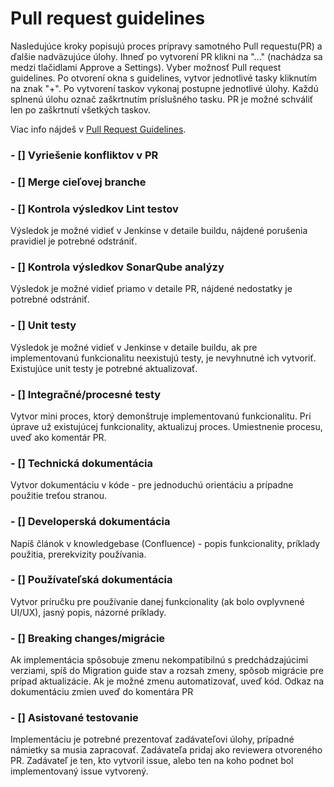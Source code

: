 # **Pull request guidelines**

Nasledujúce kroky popisujú proces prípravy samotného Pull requestu(PR) a ďalšie nadväzujúce úlohy.
Ihneď po vytvorení PR klikni na "..." (nachádza sa medzi tlačidlami Approve a Settings). Vyber možnosť Pull request guidelines. Po otvorení okna s guidelines, vytvor jednotlivé tasky kliknutím na znak "+".
Po vytvorení taskov vykonaj postupne jednotlivé úlohy. Každú splnenú úlohu označ zaškrtnutím príslušného tasku. PR je možné schváliť len po zaškrtnutí všetkých taskov.

Viac info nájdeš v [Pull Request Guidelines](https://netgrif.atlassian.net/wiki/spaces/NAE/pages/1528758295/Pull+Request+Guidelines).

### - [] **Vyriešenie konfliktov v PR**
### - [] **Merge cieľovej branche**
### - [] **Kontrola výsledkov Lint testov**
  Výsledok je možné vidieť v Jenkinse v detaile buildu, nájdené porušenia pravidiel je potrebné odstrániť.
### - [] **Kontrola výsledkov SonarQube analýzy**
  Výsledok je možné vidieť priamo v detaile PR, nájdené nedostatky je potrebné odstrániť.
### - [] **Unit testy**
  Výsledok je možné vidieť v Jenkinse v detaile buildu, ak pre implementovanú funkcionalitu neexistujú testy, je nevyhnutné ich vytvoriť. Existujúce unit testy je potrebné aktualizovať.
### - [] **Integračné/procesné testy**
  Vytvor mini proces, ktorý demonštruje implementovanú funkcionalitu. Pri úprave už existujúcej funkcionality, aktualizuj proces. Umiestnenie procesu, uveď ako komentár PR.
### - [] **Technická dokumentácia**
  Vytvor dokumentáciu v kóde - pre jednoduchú orientáciu a prípadne použitie treťou stranou.
### - [] **Developerská dokumentácia**
  Napíš článok v knowledgebase (Confluence) - popis funkcionality, príklady použitia, prerekvizity používania.
### - [] **Používateľská dokumentácia**
  Vytvor príručku pre používanie danej funkcionality (ak bolo ovplyvnené UI/UX), jasný popis, názorné príklady.
### - [] **Breaking changes/migrácie**
  Ak implementácia spôsobuje zmenu nekompatibilnú s predchádzajúcimi verziami, spíš do Migration guide stav a rozsah zmeny, spôsob migrácie pre prípad aktualizácie. Ak je možné zmenu automatizovať, uveď kód. Odkaz na dokumentáciu zmien uveď do komentára PR
### - [] **Asistované testovanie**
  Implementáciu je potrebné prezentovať zadávateľovi úlohy, prípadné námietky sa musia zapracovať. Zadávateľa pridaj ako reviewera otvoreného PR. Zadávateľ je ten, kto vytvoril issue, alebo ten na koho podnet bol implementovaný issue vytvorený.
